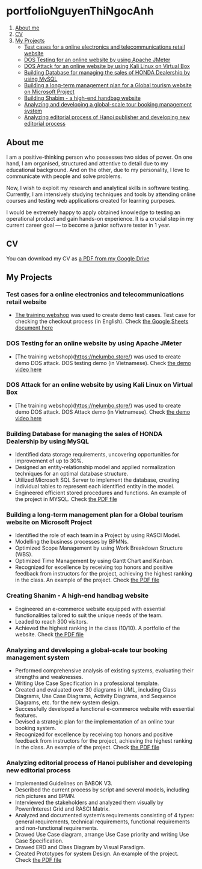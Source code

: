 # portfolioNguyenThiNgocAnh
1. [About me](#about-me)
2. [CV](#cv)
3. [My Projects](#my-projects)
   - [Test cases for a online electronics and telecommunications retail website](#test-cases-for-a-online-electronics-and-telecommunications-retail-website)
   - [DOS Testing for an online website by using Apache JMeter](#dos-testing-for-an-online-website-by-using-apache-jmeter)
   - [DOS Attack for an online website by using Kali Linux on Virtual Box](#dos-attack-for-an-online-website-by-using-kali-linux-on-virtual-box)
   - [Building Database for managing the sales of HONDA Dealership by using MySQL](#building-database-for-managing-the-sales-of-honda-dealership-by-using-mysql)
   - [Building a long-term management plan for a Global tourism website on Microsoft Project](#building-a-long-term-management-plan-for-a-global-tourism-website-on-microsoft-project)
   - [Building Shabim - a high-end handbag website](#building-shanim-a-high-end-handbag-website)
   - [Analyzing and developing a global-scale tour booking management system](#analyzing-and-developing-a-global-scale-tour-booking-management-system)
   - [Analyzing editorial process of Hanoi publisher and developing new editorial process](#analyzing-editorial-process-of-hanoi-publisher-and-developing-new-editorial-process)
## About me
I am a positive-thinking person who possesses two sides of power. On one hand, I am organised, structured and attentive to detail due to my educational background. And on the other, due to my personality, I love to communicate with people and solve problems.

Now, I wish to exploit my research and analytical skills in software testing. Currently, I am intensively studying techniques and tools by attending online courses and testing web applications created for learning purposes.

I would be extremely happy to apply obtained knowledge to testing an operational product and gain hands-on experience. It is a crucial step in my current career goal — to become a junior software tester in 1 year.

## CV
You can download my CV as [a PDF from my Google Drive](https://drive.google.com/file/d/1T7paFhn5RQ-1s3bc0j1zu6AyBsEu5uLl/view?usp=sharing)

## My Projects
### Test cases for a online electronics and telecommunications retail website
- [The training webshop](https://phthao2003.github.io/RetrodxWebsite/index.html) was used to create demo test cases.
  Test case for checking the checkout process (in English). Check [the Google Sheets document here](https://tinyurl.com/yc68tttc)
### DOS Testing for an online website by using Apache JMeter
- [The training webshop)(https://nelumbo.store/) was used to create demo DOS attack.
  DOS testing demo (in Vietnamese). Check [the demo video here](https://tinyurl.com/42akv6af)
### DOS Attack for an online website by using Kali Linux on Virtual Box
- [The training webshop)(https://nelumbo.store/) was used to create demo DOS attack.
  DOS Attack demo (in Vietnamese). Check [the demo video here](https://tinyurl.com/4wkrketd)
### Building Database for managing the sales of HONDA Dealership by using MySQL
- Identified data storage requirements, uncovering opportunities for improvement of up to 30%.
- Designed an entity-relationship model and applied normalization techniques for an optimal database structure.
- Utilized Microsoft SQL Server to implement the database, creating individual tables to represent each identified entity in the model.
- Engineered efficient stored procedures and functions.
An example of the project in MYSQL. Check [the PDF file](https://tinyurl.com/mu8tedyw)
### Building a long-term management plan for a Global tourism website on Microsoft Project
- Identified the role of each team in a Project by using RASCI Model.
- Modelling the business processes by BPMNs.
- Optimized Scope Management by using Work Breakdown Structure (WBS).
- Optimized Time Management by using Gantt Chart and Kanban.
- Recognized for excellence by receiving top honors and positive feedback from instructors for the project, achieving the highest ranking in the class.
An example of the project. Check [the PDF file](https://tinyurl.com/mr3u2ysc)
### Creating Shanim - A high-end handbag website
- Engineered an e-commerce website equipped with essential functionalities tailored to suit the unique needs of the team.
- Leaded to reach 300 visitors.
- Achieved the highest ranking in the class (10/10).
A portfolio of the website. Check [the PDF file](https://tinyurl.com/bddrwjfd)
### Analyzing and developing a global-scale tour booking management system
- Performed comprehensive analysis of existing systems, evaluating their strengths and weaknesses.
- Writing Use Case Specification in a professional template.
- Created and evaluated over 30 diagrams in UML, including Class Diagrams, Use Case Diagrams, Activity Diagrams, and Sequence Diagrams, etc. for the new system design.
- Successfully developed a functional e-commerce website with essential features.
- Devised a strategic plan for the implementation of an online tour booking system.
- Recognized for excellence by receiving top honors and positive feedback from instructors for the project, achieving the highest ranking in the class.
An example of the project. Check [the PDF file](https://tinyurl.com/28bm8uff)
### Analyzing editorial process of Hanoi publisher and developing new editorial process
- Implemented Guidelines on BABOK V3.
- Described the current process by script and several models, including rich pictures and BPMN.
- Interviewed the stakeholders and analyzed them visually by Power/Interest Grid and RASCI Matrix.
- Analyzed and documented system’s requirements consisting of 4 types: general requirements, technical requirements, functional requirements and non-functional requirements.
- Drawed Use Case diagram, arrange Use Case priority and writing Use Case Specification.
- Drawed ERD and Class Diagram by Visual Paradigm.
- Created Prototypes for system Design.
An example of the project. Check [the PDF file](https://tinyurl.com/3k6m55ys)








